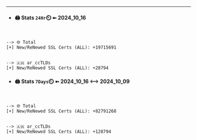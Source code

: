 

---
- #### 🖨️ **Stats** `24Hr`⏲️ ➼ 2024_10_16
```console


--> 🌐 Total
[+] New/ReNewed SSL Certs (ALL): +19715691


--> 🇦🇷 ar_ccTLDs
[+] New/ReNewed SSL Certs (ALL): +28794

```

- #### 🖨️ **Stats** `7Days`⏲️ ➼ 2024_10_16 <--> 2024_10_09
```console


--> 🌐 Total
[+] New/ReNewed SSL Certs (ALL): +82791268


--> 🇦🇷 ar_ccTLDs
[+] New/ReNewed SSL Certs (ALL): +128794

```


